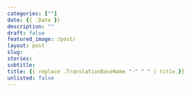 ```yaml
---
categories: [""]
date: {{ .Date }}
description: ""
draft: false
featured_image: /post/
layout: post
slug:
stories:
subtitle: 
title: {{ replace .TranslationBaseName "-" " " | title }}
unlisted: false
---
```

